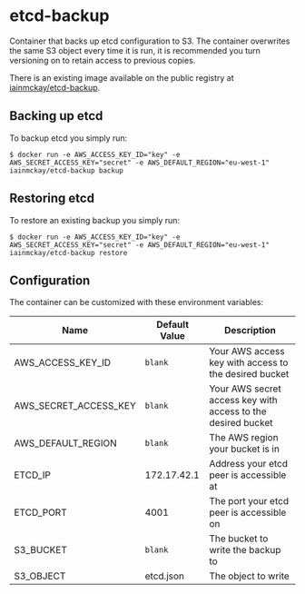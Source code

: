 # etcd-backup

Container that backs up etcd configuration to S3. The container overwrites the same S3 object every time it is run, it is recommended you turn
versioning on to retain access to previous copies.

There is an existing image available on the public registry at [iainmckay/etcd-backup](https://registry.hub.docker.com/u/iainmckay/etcd-backup/).

## Backing up etcd

To backup etcd you simply run:

    $ docker run -e AWS_ACCESS_KEY_ID="key" -e AWS_SECRET_ACCESS_KEY="secret" -e AWS_DEFAULT_REGION="eu-west-1" iainmckay/etcd-backup backup

## Restoring etcd

To restore an existing backup you simply run:

    $ docker run -e AWS_ACCESS_KEY_ID="key" -e AWS_SECRET_ACCESS_KEY="secret" -e AWS_DEFAULT_REGION="eu-west-1" iainmckay/etcd-backup restore

## Configuration 

The container can be customized with these environment variables:

Name | Default Value | Description
--- | --- | ---
AWS_ACCESS_KEY_ID | `blank` | Your AWS access key with access to the desired bucket
AWS_SECRET_ACCESS_KEY | `blank` | Your AWS secret access key with access to the desired bucket
AWS_DEFAULT_REGION | `blank` | The AWS region your bucket is in
ETCD_IP | 172.17.42.1 | Address your etcd peer is accessible at
ETCD_PORT | 4001 | The port your etcd peer is accessible on
S3_BUCKET | `blank` | The bucket to write the backup to
S3_OBJECT | etcd.json | The object to write
